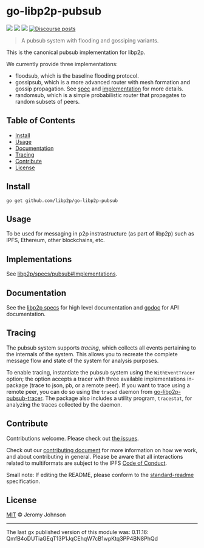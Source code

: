 # go-libp2p-pubsub

[![](https://img.shields.io/badge/made%20by-Protocol%20Labs-blue.svg?style=flat-square)](http://protocol.ai)
[![](https://img.shields.io/badge/project-libp2p-yellow.svg?style=flat-square)](http://github.com/libp2p/libp2p)
[![](https://img.shields.io/badge/freenode-%23libp2p-yellow.svg?style=flat-square)](http://webchat.freenode.net/?channels=%23libp2p)
[![Discourse posts](https://img.shields.io/discourse/https/discuss.libp2p.io/posts.svg)](https://discuss.libp2p.io)

> A pubsub system with flooding and gossiping variants.

This is the canonical pubsub implementation for libp2p.

We currently provide three implementations:
- floodsub, which is the baseline flooding protocol.
- gossipsub, which is a more advanced router with mesh formation and gossip propagation.
  See [spec](https://github.com/libp2p/specs/tree/master/pubsub/gossipsub) and  [implementation](https://github.com/libp2p/go-libp2p-pubsub/blob/master/gossipsub.go) for more details.
- randomsub, which is a simple probabilistic router that propagates to random subsets of peers.

## Table of Contents

- [Install](#install)
- [Usage](#usage)
- [Documentation](#documentation)
- [Tracing](#tracing)
- [Contribute](#contribute)
- [License](#license)

## Install

```
go get github.com/libp2p/go-libp2p-pubsub
```

## Usage

To be used for messaging in p2p instrastructure (as part of libp2p) such as IPFS, Ethereum, other blockchains, etc.

## Implementations

See [libp2p/specs/pubsub#Implementations](https://github.com/libp2p/specs/tree/master/pubsub#Implementations).

## Documentation

See the [libp2p specs](https://github.com/libp2p/specs/tree/master/pubsub) for high level documentation
and [godoc](https://godoc.org/github.com/libp2p/go-libp2p-pubsub) for API documentation.


## Tracing

The pubsub system supports _tracing_, which collects all events pertaining to the internals of the system.
This allows you to recreate the complete message flow and state of the system for analysis purposes.

To enable tracing, instantiate the pubsub system using the `WithEventTracer` option; the option
accepts a tracer with three available implementations in-package (trace to json, pb, or a remote peer).
If you want to trace using a remote peer, you can do so using the `traced` daemon from [go-libp2p-pubsub-tracer](https://github.com/libp2p/go-libp2p-pubsub-tracer). The package also includes a utility program, `tracestat`, for analyzing the traces collected by the daemon.

## Contribute

Contributions welcome. Please check out [the issues](https://github.com/libp2p/go-libp2p-pubsub/issues).

Check out our [contributing document](https://github.com/libp2p/community/blob/master/contributing.md) for more information on how we work, and about contributing in general. Please be aware that all interactions related to multiformats are subject to the IPFS [Code of Conduct](https://github.com/ipfs/community/blob/master/code-of-conduct.md).

Small note: If editing the README, please conform to the [standard-readme](https://github.com/RichardLitt/standard-readme) specification.

## License

[MIT](LICENSE) © Jeromy Johnson

---

The last gx published version of this module was: 0.11.16: QmfB4oDUTiaGEqT13P1JqCEhqW7cB1wpKtq3PP4BN8PhQd
